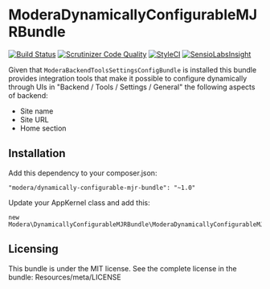 # ModeraDynamicallyConfigurableMJRBundle

[![Build Status](https://travis-ci.org/modera/ModeraDynamicallyConfigurableMJRBundle.svg?branch=master)](https://travis-ci.org/modera/ModeraDynamicallyConfigurableMJRBundle)
[![Scrutinizer Code Quality](https://scrutinizer-ci.com/g/modera/ModeraDynamicallyConfigurableMJRBundle/badges/quality-score.png?b=master)](https://scrutinizer-ci.com/g/modera/ModeraDynamicallyConfigurableMJRBundle/?branch=master)
[![StyleCI](https://styleci.io/repos/29132444/shield)](https://styleci.io/repos/29132444)
[![SensioLabsInsight](https://insight.sensiolabs.com/projects/1152f2c6-ed58-448f-8e69-d1fd03eaba4e/mini.png)](https://insight.sensiolabs.com/projects/1152f2c6-ed58-448f-8e69-d1fd03eaba4e)

Given that `ModeraBackendToolsSettingsConfigBundle` is installed this bundle provides integration tools that make it possible
to configure dynamically through UIs in "Backend / Tools / Settings / General" the following aspects of backend:

 * Site name
 * Site URL
 * Home section

## Installation

Add this dependency to your composer.json:

    "modera/dynamically-configurable-mjr-bundle": "~1.0"

Update your AppKernel class and add this:

    new Modera\DynamicallyConfigurableMJRBundle\ModeraDynamicallyConfigurableMJRBundle(),

## Licensing

This bundle is under the MIT license. See the complete license in the bundle:
Resources/meta/LICENSE